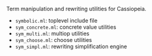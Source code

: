 Term manipulation and rewriting utilities for Cassiopeia.

* `symbolic.ml`: toplevel include file
* `sym_concrete.ml`: concrete value utilities
* `sym_multi.ml`: multiop utilities
* `sym_choose.ml`: choose utilities
* `sym_simpl.ml`: rewriting simplification engine

